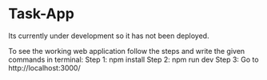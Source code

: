 # Task-App
Its currently under development so it has not been deployed.

To see the working web application follow the steps and write the given commands in terminal: 
Step 1: npm install 
Step 2: npm run dev 
Step 3: Go to http://localhost:3000/
